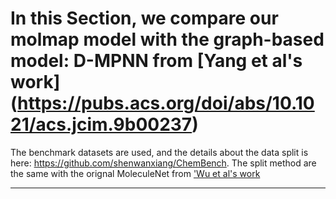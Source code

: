 # In this Section, we compare our molmap model with the graph-based model: D-MPNN from [Yang et al's work] (https://pubs.acs.org/doi/abs/10.1021/acs.jcim.9b00237) 


The benchmark datasets are used, and the details about the data split is here: https://github.com/shenwanxiang/ChemBench. The split method are the same with the orignal MoleculeNet from ['Wu et al's work](https://pubs.rsc.org/en/content/articlelanding/2018/sc/c7sc02664a#!divAbstract)

-----